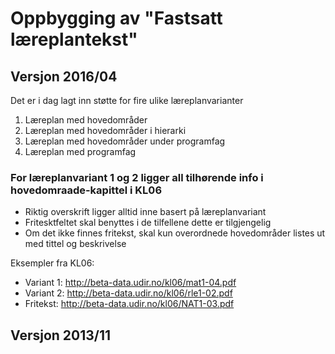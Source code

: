 # Oppbygging av "Fastsatt læreplantekst"

## Versjon 2016/04

Det er i dag lagt inn støtte for fire ulike læreplanvarianter
1.	Læreplan med hovedområder
2.	Læreplan med hovedområder i hierarki
3.	Læreplan med hovedområder under programfag
4.	Læreplan med programfag

### For læreplanvariant 1 og 2 ligger all tilhørende info i hovedomraade-kapittel i KL06

* Riktig overskrift ligger alltid inne basert på læreplanvariant
* Fritesktfeltet skal benyttes i de tilfellene dette er tilgjengelig
* Om det ikke finnes fritekst, skal kun overordnede hovedområder listes ut med tittel og beskrivelse

Eksempler fra KL06:
* Variant 1: http://beta-data.udir.no/kl06/mat1-04.pdf
* Variant 2: http://beta-data.udir.no/kl06/rle1-02.pdf
* Fritekst: http://beta-data.udir.no/kl06/NAT1-03.pdf


## Versjon 2013/11